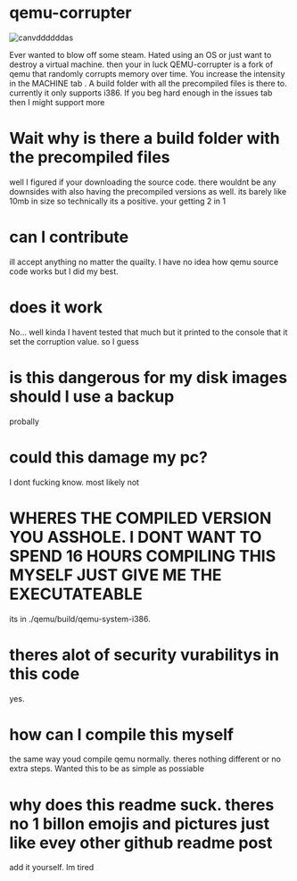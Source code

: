 # qemu-corrupter
![canvddddddas](https://github.com/Hunterrules0-0/qemu-corrupter/assets/95697986/d5d17c4f-a1e1-4503-b519-6afee0c09aac)


Ever wanted to blow off some steam. Hated using an OS or just want to destroy a virtual machine. then your in luck
QEMU-corrupter is a fork of qemu that randomly corrupts memory over time. You increase the intensity in the MACHINE tab . A build folder with all the precompiled files is there to.
currently it only supports i386. If you beg hard enough in the issues tab then I might support more


# Wait why is there a build folder with the precompiled files
well I figured if your downloading the source code. there wouldnt be any downsides with also having the precompiled versions as well. its barely like 10mb in size
so technically its a positive. your getting 2 in 1

# can I contribute
ill accept anything no matter the quailty. I have no idea how qemu source code works but I did my best. 

# does it work
No... well kinda I havent tested that much but it printed to the console that it set the corruption value. so I guess

# is this dangerous for my disk images should I use a backup
probally

# could this damage my pc?
I dont fucking know. most likely not

# WHERES THE COMPILED VERSION YOU ASSHOLE. I DONT WANT TO SPEND 16 HOURS COMPILING THIS MYSELF JUST GIVE ME THE EXECUTATEABLE
its in ./qemu/build/qemu-system-i386. 

# theres alot of security vurabilitys in this code
yes.

# how can I compile this myself
the same way youd compile qemu normally. theres nothing different or no extra steps. Wanted this to be as simple as possiable

# why does this readme suck. theres no 1 billon emojis and pictures just like evey other github readme post
add it yourself. Im tired

